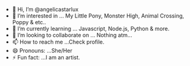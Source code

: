 - 👋 Hi, I’m @angelicastarlux
- 👀 I’m interested in ... My Little Pony, Monster High, Animal Crossing, Poppy & etc..
- 🌱 I’m currently learning ... Javascript, Node.js, Python & more.
- 💞️ I’m looking to collaborate on ... Nothing atm...
- 📫 How to reach me ...Check profile.
- 😄 Pronouns: ...She/Her
- ⚡ Fun fact: ...I am an artist.

<!---
angelicastarlux/angelicastarlux is a ✨ special ✨ repository because its `README.md` (this file) appears on your GitHub profile.
You can click the Preview link to take a look at your changes.
--->
